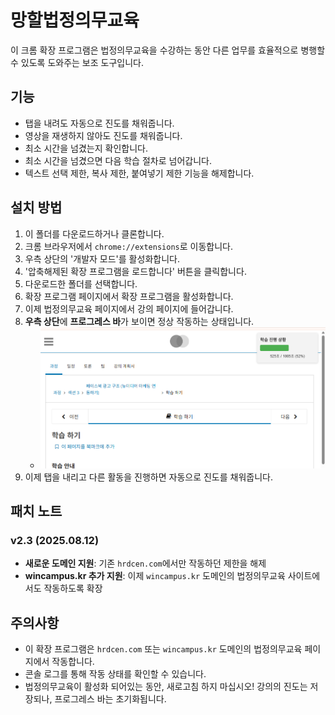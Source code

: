 # 망할법정의무교육

이 크롬 확장 프로그램은 법정의무교육을 수강하는 동안 다른 업무를 효율적으로 병행할 수 있도록 도와주는 보조 도구입니다.

## 기능
- 탭을 내려도 자동으로 진도를 채워줍니다.
- 영상을 재생하지 않아도 진도를 채워줍니다.
- 최소 시간을 넘겼는지 확인합니다.
- 최소 시간을 넘겼으면 다음 학습 절차로 넘어갑니다.
- 텍스트 선택 제한, 복사 제한, 붙여넣기 제한 기능을 해제합니다.

## 설치 방법
1. 이 폴더를 다운로드하거나 클론합니다.
2. 크롬 브라우저에서 `chrome://extensions`로 이동합니다.
3. 우측 상단의 '개발자 모드'를 활성화합니다.
4. '압축해제된 확장 프로그램을 로드합니다' 버튼을 클릭합니다.
5. 다운로드한 폴더를 선택합니다.
6. 확장 프로그램 페이지에서 확장 프로그램을 활성화합니다.
7. 이제 법정의무교육 페이지에서 강의 페이지에 들어갑니다.
8. **우측 상단**에 **프로그레스 바**가 보이면 정상 작동하는 상태입니다.
	- <img src="./프로그래스 바 생김세.png" width="500">
9. 이제 탭을 내리고 다른 활동을 진행하면 자동으로 진도를 채워줍니다.

## 패치 노트

### v2.3 (2025.08.12)
- **새로운 도메인 지원**: 기존 `hrdcen.com`에서만 작동하던 제한을 해제
- **wincampus.kr 추가 지원**: 이제 `wincampus.kr` 도메인의 법정의무교육 사이트에서도 작동하도록 확장

## 주의사항
- 이 확장 프로그램은 `hrdcen.com` 또는 `wincampus.kr` 도메인의 법정의무교육 페이지에서 작동합니다.
- 콘솔 로그를 통해 작동 상태를 확인할 수 있습니다.
- 법정의무교육이 활성화 되어있는 동안, 새로고침 하지 마십시오! 강의의 진도는 저장되나, 프로그레스 바는 초기화됩니다.